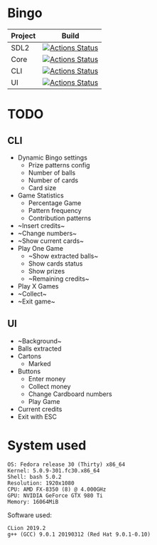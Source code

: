 # Bingo

|Project|Build|
|-------|-----|
| SDL2 | [![Actions Status](https://github.com/yatima1460/Bingo/workflows/SDL2/badge.svg)](https://github.com/yatima1460/Bingo/actions) |
| Core | [![Actions Status](https://github.com/yatima1460/Bingo/workflows/Core/badge.svg)](https://github.com/yatima1460/Bingo/actions) |
| CLI | [![Actions Status](https://github.com/yatima1460/Bingo/workflows/CLI/badge.svg)](https://github.com/yatima1460/Bingo/actions) |
| UI | [![Actions Status](https://github.com/yatima1460/Bingo/workflows/UI/badge.svg)](https://github.com/yatima1460/Bingo/actions) |

# TODO

## CLI

- Dynamic Bingo settings
  - Prize patterns config
  - Number of balls
  - Number of cards
  - Card size
- Game Statistics
  - Percentage Game
  - Pattern frequency
  - Contribution patterns
- ~Insert credits~
- ~Change numbers~
- ~Show current cards~
- Play One Game
  - ~Show extracted balls~
  - Show cards status
  - Show prizes
  - ~Remaining credits~
- Play X Games
- ~Collect~
- ~Exit game~


## UI

- ~Background~
- Balls extracted
- Cartons
  - Marked
- Buttons
  - Enter money
  - Collect money
  - Change Cardboard numbers
  - Play Game
- Current credits
- Exit with ESC

# System used

```
OS: Fedora release 30 (Thirty) x86_64
Kernel: 5.0.9-301.fc30.x86_64 
Shell: bash 5.0.2 
Resolution: 1920x1080 
CPU: AMD FX-8350 (8) @ 4.000GHz 
GPU: NVIDIA GeForce GTX 980 Ti 
Memory: 16064MiB 

```

Software used: 

```
CLion 2019.2
g++ (GCC) 9.0.1 20190312 (Red Hat 9.0.1-0.10)
```

